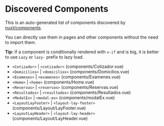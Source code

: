 # Discovered Components

This is an auto-generated list of components discovered by [nuxt/components](https://github.com/nuxt/components).

You can directly use them in pages and other components without the need to import them.

**Tip:** If a component is conditionally rendered with `v-if` and is big, it is better to use `Lazy` or `lazy-` prefix to lazy load.

- `<Cotizador>` | `<cotizador>` (components/Cotizador.vue)
- `<Domicilios>` | `<domicilios>` (components/Domicilios.vue)
- `<Examenes>` | `<examenes>` (components/Examenes.vue)
- `<Home>` | `<home>` (components/Home.vue)
- `<Reservas>` | `<reservas>` (components/Reservas.vue)
- `<Resultados>` | `<resultados>` (components/Resultados.vue)
- `<ModalEx>` | `<modal-ex>` (components/modalEx.vue)
- `<LayoutLayFooter>` | `<layout-lay-footer>` (components/Layout/LayFooter.vue)
- `<LayoutLayHeader>` | `<layout-lay-header>` (components/Layout/LayHeader.vue)

